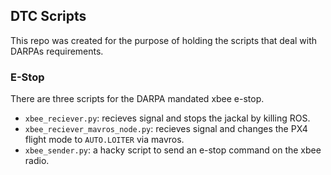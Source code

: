 ## DTC Scripts ##

This repo was created for the purpose of holding the scripts that deal with DARPAs requirements. 

### E-Stop ###
There are three scripts for the DARPA mandated xbee e-stop.
 - `xbee_reciever.py`: recieves signal and stops the jackal by killing ROS.
 - `xbee_reciever_mavros_node.py`: recieves signal and changes the PX4 flight mode to `AUTO.LOITER` via mavros.
 - `xbee_sender.py`: a hacky script to send an e-stop command on the xbee radio. 
